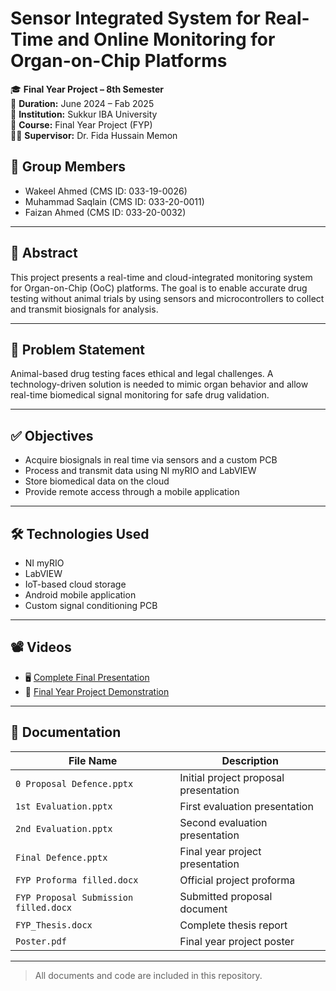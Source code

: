 # Sensor Integrated System for Real-Time and Online Monitoring for Organ-on-Chip Platforms

🎓 **Final Year Project – 8th Semester**  
📅 **Duration:** June 2024 – Fab 2025  
🏫 **Institution:** Sukkur IBA University  
🧪 **Course:** Final Year Project (FYP)  
👨‍🏫 **Supervisor:** Dr. Fida Hussain Memon  

## 👥 Group Members

- Wakeel Ahmed (CMS ID: 033-19-0026)  
- Muhammad Saqlain (CMS ID: 033-20-0011)  
- Faizan Ahmed (CMS ID: 033-20-0032)

---

## 📘 Abstract

This project presents a real-time and cloud-integrated monitoring system for Organ-on-Chip (OoC) platforms. The goal is to enable accurate drug testing without animal trials by using sensors and microcontrollers to collect and transmit biosignals for analysis.

---

## 🧠 Problem Statement

Animal-based drug testing faces ethical and legal challenges. A technology-driven solution is needed to mimic organ behavior and allow real-time biomedical signal monitoring for safe drug validation.

---

## ✅ Objectives

- Acquire biosignals in real time via sensors and a custom PCB  
- Process and transmit data using NI myRIO and LabVIEW  
- Store biomedical data on the cloud  
- Provide remote access through a mobile application

---

## 🛠️ Technologies Used

- NI myRIO  
- LabVIEW  
- IoT-based cloud storage  
- Android mobile application  
- Custom signal conditioning PCB

---

## 📽️ Videos

- 🖥️ [Complete Final Presentation](https://www.youtube.com/watch?v=7pkITxW6haI)
- 🎥 [Final Year Project Demonstration](https://www.youtube.com/watch?v=cucBItae0vw)  


---

## 📄 Documentation

| File Name                                | Description                           |
|------------------------------------------|---------------------------------------|
| `0 Proposal Defence.pptx`                | Initial project proposal presentation |
| `1st Evaluation.pptx`                    | First evaluation presentation         |
| `2nd Evaluation.pptx`                    | Second evaluation presentation        |
| `Final Defence.pptx`                     | Final year project presentation       |
| `FYP Proforma filled.docx`               | Official project proforma             |
| `FYP Proposal Submission filled.docx`    | Submitted proposal document           |
| `FYP_Thesis.docx`                        | Complete thesis report                |
| `Poster.pdf`                             | Final year project poster             |

---

> All documents and code are included in this repository.
